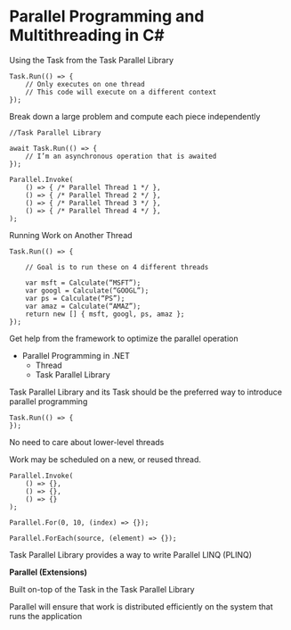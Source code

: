 # Parallel Programming and Multithreading in C#

Using the Task from the Task Parallel Library

    Task.Run(() => {
        // Only executes on one thread
        // This code will execute on a different context
    });

Break down a large problem and compute each piece independently

    //Task Parallel Library

    await Task.Run(() => {
        // I’m an asynchronous operation that is awaited
    });

    Parallel.Invoke(
        () => { /* Parallel Thread 1 */ },
        () => { /* Parallel Thread 2 */ },
        () => { /* Parallel Thread 3 */ },
        () => { /* Parallel Thread 4 */ },
    );

Running Work on Another Thread

    Task.Run(() => {

        // Goal is to run these on 4 different threads

        var msft = Calculate(“MSFT”);
        var googl = Calculate(“GOOGL”);
        var ps = Calculate(“PS”);
        var amaz = Calculate(“AMAZ”);
        return new [] { msft, googl, ps, amaz };
    });

Get help from the framework to optimize the parallel operation

- Parallel Programming in .NET
    - Thread
    - Task Parallel Library

Task Parallel Library and its Task should be the preferred way to introduce parallel programming

    Task.Run(() => {
    });

No need to care about lower-level threads

Work may be scheduled on a new, or reused thread.

    Parallel.Invoke(
        () => {}, 
        () => {}, 
        () => {} 
    );

    Parallel.For(0, 10, (index) => {});

    Parallel.ForEach(source, (element) => {});

Task Parallel Library provides a way to write Parallel LINQ (PLINQ)

**Parallel (Extensions)**

Built on-top of the Task in the Task Parallel Library

Parallel will ensure that work is distributed efficiently on the system that runs the application

